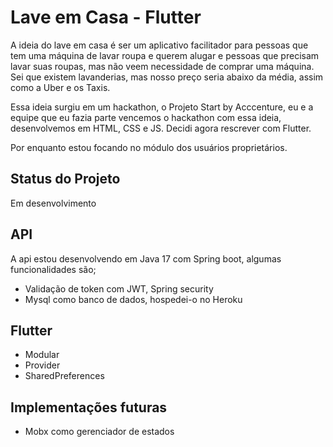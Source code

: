 # Lave em Casa - Flutter

A ideia do lave em casa é ser um aplicativo facilitador para pessoas que tem uma máquina de lavar roupa e querem alugar e pessoas que precisam lavar suas roupas, mas não veem necessidade de comprar uma máquina. Sei que existem lavanderias, mas nosso preço seria abaixo da média, assim como a Uber e os Taxis.

Essa ideia surgiu em um hackathon, o Projeto Start by Acccenture, eu e a equipe que eu fazia parte vencemos o hackathon com essa ideia, desenvolvemos em HTML, CSS e JS. Decidi agora rescrever com Flutter.

Por enquanto estou focando no módulo dos usuários proprietários.

## Status do Projeto

Em desenvolvimento

## API

A api estou desenvolvendo em Java 17 com Spring boot, algumas funcionalidades são;
  - Validação de token com JWT, Spring security
  - Mysql como banco de dados, hospedei-o no Heroku
    
## Flutter
  - Modular
  - Provider
  - SharedPreferences

## Implementações futuras
  - Mobx como gerenciador de estados
